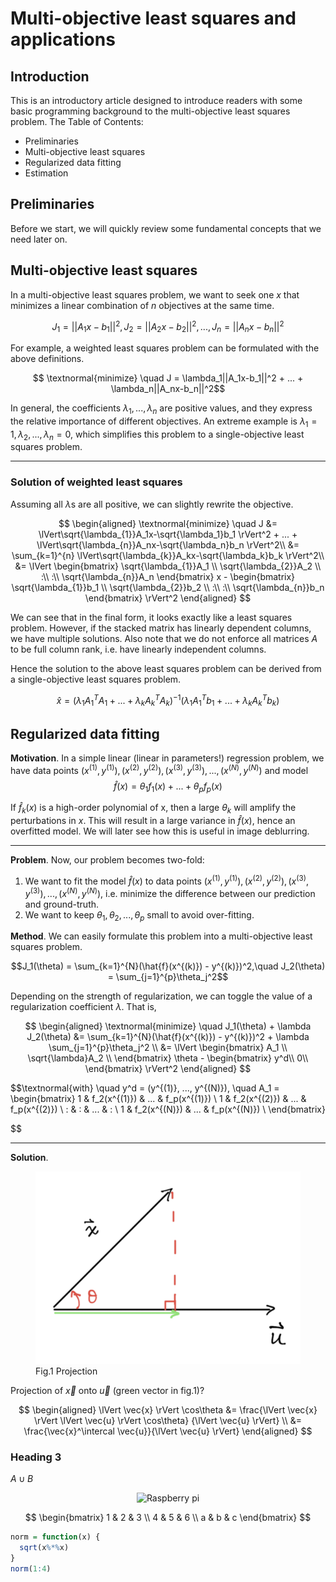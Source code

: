 # **Multi-objective least squares and applications**

## Introduction

This is an introductory article designed to introduce readers with some basic programming background to the multi-objective least squares problem. The Table of Contents:

* Preliminaries
* Multi-objective least squares
* Regularized data fitting
* Estimation


## Preliminaries

Before we start, we will quickly review some fundamental concepts that we need later on.

## Multi-objective least squares

In a multi-objective least squares problem, we want to seek one $x$ that minimizes a linear combination of $n$ objectives at the same time.

$$J_1 = ||A_1x-b_1||^2, J_2 = ||A_2x-b_2||^2, ..., J_n = ||A_nx-b_n||^2$$

For example, a weighted least squares problem can be formulated with the above definitions.

$$ \textnormal{minimize} \quad J = \lambda_1||A_1x-b_1||^2 + ... + \lambda_n||A_nx-b_n||^2$$

In general, the coefficients $\lambda_1, ..., \lambda_n$ are positive values, and they express the relative importance of different objectives. An extreme example is $\lambda_1 = 1, \lambda_{2}, ..., \lambda_{n} = 0$, which simplifies this problem to a single-objective least squares problem.

*** 

### Solution of weighted least squares

Assuming all $\lambda$s are all positive, we can slightly rewrite the objective.

$$ \begin{aligned}
\textnormal{minimize} \quad J &= \lVert\sqrt{\lambda_{1}}A_1x-\sqrt{\lambda_1}b_1 \rVert^2 + ... + \lVert\sqrt{\lambda_{n}}A_nx-\sqrt{\lambda_n}b_n \rVert^2\\
&= \sum_{k=1}^{n} \lVert\sqrt{\lambda_{k}}A_kx-\sqrt{\lambda_k}b_k \rVert^2\\
&= \lVert 
\begin{bmatrix}
\sqrt{\lambda_{1}}A_1 \\
\sqrt{\lambda_{2}}A_2 \\
:\\
:\\
\sqrt{\lambda_{n}}A_n
\end{bmatrix} x - 
\begin{bmatrix}
\sqrt{\lambda_{1}}b_1 \\
\sqrt{\lambda_{2}}b_2 \\
:\\
:\\
\sqrt{\lambda_{n}}b_n
\end{bmatrix} \rVert^2
\end{aligned}
$$

We can see that in the final form, it looks exactly like a least squares problem. However, if the stacked matrix has linearly dependent columns, we have multiple solutions. Also note that we do not enforce all matrices $A$ to be full column rank, i.e. have linearly independent columns.

Hence the solution to the above least squares problem can be derived from a single-objective least squares problem.

$$\hat{x} = (\lambda_1A_1^TA_1+...+\lambda_kA_k^TA_k)^{-1}(\lambda_1A_1^Tb_1+...+\lambda_kA_k^Tb_k)$$

## Regularized data fitting

**Motivation**. In a simple linear (linear in parameters!) regression problem, we have data points $(x^{(1)}, y^{(1)}), (x^{(2)}, y^{(2)}), (x^{(3)}, y^{(3)}), ..., (x^{(N)}, y^{(N)})$ and model
 $$\hat{f}(x)=\theta_1f_1(x)+...+\theta_pf_p(x)$$

If $\hat{f}_k(x)$ is a high-order polynomial of x, then a large $\theta_k$ will amplify the perturbations in $x$. This will result in a large variance in $\hat{f}(x)$, hence an overfitted model. We will later see how this is useful in image deblurring.

***

**Problem**. Now, our problem becomes two-fold: 
1) We want to fit the model $\hat{f}(x)$ to data points $(x^{(1)}, y^{(1)}), (x^{(2)}, y^{(2)}), (x^{(3)}, y^{(3)}), ..., (x^{(N)}, y^{(N)})$, i.e. minimize the difference between our prediction and ground-truth.
2) We want to keep $\theta_1, \theta_2, ..., \theta_p$ small to avoid over-fitting.

**Method**. We can easily formulate this problem into a multi-objective least squares problem.

$$J_1(\theta) = \sum_{k=1}^{N}(\hat{f}(x^{(k)}) - y^{(k)})^2,\quad J_2(\theta) = \sum_{j=1}^{p}\theta_j^2$$

Depending on the strength of regularization, we can toggle the value of a regularization coefficient $\lambda$. That is,

$$ \begin{aligned}
\textnormal{minimize} \quad J_1(\theta) + \lambda J_2(\theta) &= \sum_{k=1}^{N}(\hat{f}(x^{(k)}) - y^{(k)})^2 + \lambda \sum_{j=1}^{p}\theta_j^2 \\
&= \lVert
\begin{bmatrix}
A_1 \\
\sqrt{\lambda}A_2 \\
\end{bmatrix} \theta - 
\begin{bmatrix}
y^d\\
0\\
\end{bmatrix}
\rVert^2
\end{aligned}
$$

$$\textnormal{with} \quad y^d = (y^{(1)}, ..., y^{(N)}), \quad
A_1 = 
\begin{bmatrix}
1 & f_2(x^{(1)}) & ... & f_p(x^{(1)}) \\
1 & f_2(x^{(2)}) & ... & f_p(x^{(2)}) \\
: & : & ... & : \\
1 & f_2(x^{(N)}) & ... & f_p(x^{(N)}) \\
\end{bmatrix}

$$

***

**Solution**.

<figure>
    <img src="../Images/projection.png"
         alt="Elephant at sunset">
    <figcaption> Fig.1 Projection</figcaption>
</figure>

Projection of $\vec{x}$ onto $\vec{u}$ (green vector in fig.1)?

$$ \begin{aligned}
\lVert \vec{x} \rVert \cos\theta &= \frac{\lVert \vec{x} \rVert \lVert \vec{u} \rVert \cos\theta} {\lVert \vec{u} \rVert} \\
&= \frac{\vec{x}^\intercal \vec{u}}{\lVert \vec{u} \rVert}
\end{aligned}
$$


### Heading 3

$A \cup B$

<p align="center">
<img src="https://www.raspberrypi.org/app/uploads/2018/03/RPi-Logo-Reg-SCREEN-199x250.png" alt="Raspberry pi" style="width:20%; border:0;">
</p>


$$
\begin{bmatrix}
1 & 2 & 3 \\
4 & 5 & 6 \\
a & b & c
\end{bmatrix}
$$



```r
norm = function(x) {
  sqrt(x%*%x)
}
norm(1:4)
```